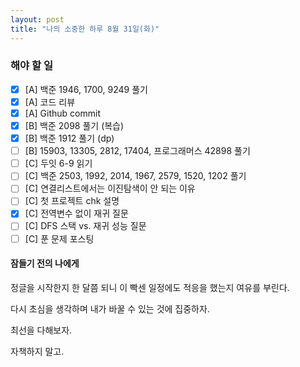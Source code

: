 ```yaml
---
layout: post
title: "나의 소중한 하루 8월 31일(화)"
---
```


### 해야 할 일

- [x] [A] 백준 1946, 1700, 9249 풀기
- [x] [A] 코드 리뷰
- [x] [A] Github commit
- [x] [B] 백준 2098 풀기 (복습)
- [x] [B] 백준 1912 풀기 (dp)
- [ ] [B] 15903, 13305, 2812, 17404, 프로그래머스 42898 풀기
- [ ] [C] 두잇 6-9 읽기
- [ ] [C] 백준 2503, 1992, 2014, 1967, 2579, 1520, 1202 풀기
- [ ] [C] 연결리스트에서는 이진탐색이 안 되는 이유
- [ ] [C] 첫 프로젝트 chk 설명
- [x] [C] 전역변수 없이 재귀 질문
- [ ] [C] DFS 스택 vs. 재귀 성능 질문
- [ ] [C] 푼 문제 포스팅

#### 잠들기 전의 나에게

정글을 시작한지 한 달쯤 되니 이 빡센 일정에도 적응을 했는지 여유를 부린다.

다시 초심을 생각하며 내가 바꿀 수 있는 것에 집중하자.

최선을 다해보자.

자책하지 말고.

